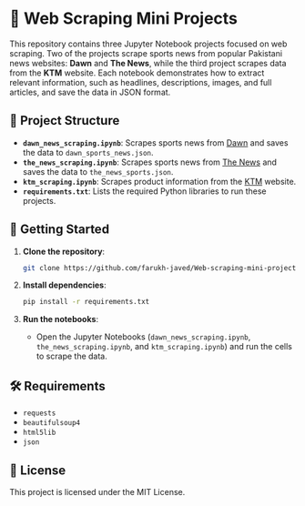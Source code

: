 # 📰 Web Scraping Mini Projects

This repository contains three Jupyter Notebook projects focused on web scraping. Two of the projects scrape sports news from popular Pakistani news websites: **Dawn** and **The News**, while the third project scrapes data from the **KTM** website. Each notebook demonstrates how to extract relevant information, such as headlines, descriptions, images, and full articles, and save the data in JSON format.

## 📂 Project Structure

- **`dawn_news_scraping.ipynb`**: Scrapes sports news from [Dawn](https://www.dawn.com/sport) and saves the data to `dawn_sports_news.json`.
- **`the_news_scraping.ipynb`**: Scrapes sports news from [The News](https://www.thenews.com.pk/latest/category/sports) and saves the data to `the_news_sports.json`.
- **`ktm_scraping.ipynb`**: Scrapes product information from the [KTM](https://www.ktm.com/en-ie/models/naked-bike/2024-ktm-1390-superdukerevo.html) website.
- **`requirements.txt`**: Lists the required Python libraries to run these projects.

## 🚀 Getting Started

1. **Clone the repository**:
   ```bash
   git clone https://github.com/farukh-javed/Web-scraping-mini-projects.git
   ```

2. **Install dependencies**:
   ```bash
   pip install -r requirements.txt
   ```

3. **Run the notebooks**:
   - Open the Jupyter Notebooks (`dawn_news_scraping.ipynb`, `the_news_scraping.ipynb`, and `ktm_scraping.ipynb`) and run the cells to scrape the data.

## 🛠️ Requirements

- `requests`
- `beautifulsoup4`
- `html5lib`
- `json`

## 📄 License

This project is licensed under the MIT License.
